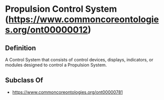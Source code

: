 # Propulsion Control System (https://www.commoncoreontologies.org/ont00000012)

## Definition
A Control System that consists of control devices, displays, indicators, or modules designed to control a Propulsion System.

## Subclass Of
- https://www.commoncoreontologies.org/ont00000781


